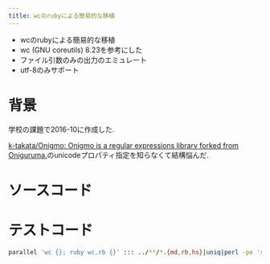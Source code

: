 ```yaml
---
title: wcのrubyによる簡易的な移植
---
```


* wcのrubyによる簡易的な移植
* wc (GNU coreutils) 8.23を参考にした
* ファイル引数のみの出力のエミュレート
* utf-8のみサポート

# 背景

学校の課題で2016-10に作成した.

[k-takata/Onigmo: Onigmo is a regular expressions library forked from Oniguruma.](https://github.com/k-takata/Onigmo)のunicodeプロパティ指定を知らなくて結構悩んだ.

# ソースコード

<script src="https://gist.github.com/ncaq/2bc6c6c5f25a9b0b2935607f90f54380.js"></script>

# テストコード

~~~sh
parallel 'wc {}; ruby wc.rb {}' ::: ../**/*.{md,rb,hs}|uniq|perl -pe 's/\s*\S+\s+\S+\s+\S+\s+//'|uniq -d
~~~
